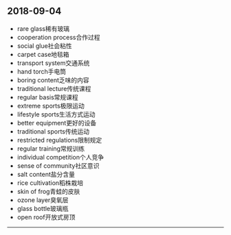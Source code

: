 2018-09-04
---
- rare glass稀有玻璃
- cooperation process合作过程
- social glue社会粘性
- carpet case地毯箱
- transport system交通系统
- hand torch手电筒
- boring content乏味的内容
- traditional lecture传统课程
- regular basis常规课程
- extreme sports极限运动
- lifestyle sports生活方式运动
- better equipment更好的设备
- traditional sports传统运动
- restricted regulations限制规定
- regular training常规训练
- individual competition个人竞争
- sense of community社区意识
- salt content盐分含量
- rice cultivation稻株栽培
- skin of frog青蛙的皮肤
- ozone layer臭氧层
- glass bottle玻璃瓶
- open roof开放式房顶
---
